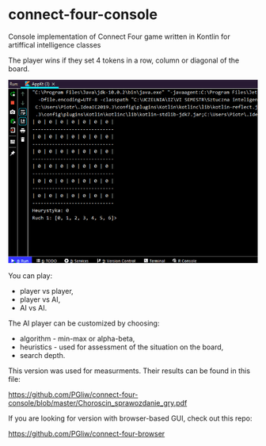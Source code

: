 # connect-four-console
Console implementation of Connect Four game written in Kontlin for artiffical intelligence classes

The player wins if they set 4 tokens in a row, column or diagonal of the board.

![gameplay](gameplay.gif)

You can play:
* player vs player,
* player vs AI,
* AI vs AI.

The AI player can be customized by choosing:
* algorithm - min-max or alpha-beta,
* heuristics - used for assessment of the situation on the board,
* search depth.

This version was used for measurments. Their results can be found in this file: 

https://github.com/PGliw/connect-four-console/blob/master/Choroscin_sprawozdanie_gry.pdf

If you are looking for version with browser-based GUI, check out this repo: 

https://github.com/PGliw/connect-four-browser

